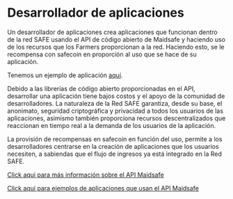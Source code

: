 # Desarrollador de aplicaciones

Un desarrollador de aplicaciones crea aplicaciones que funcionan dentro de la red SAFE usando el API de código abierto de Maidsafe y haciendo uso de los recursos que los Farmers proporcionan a la red. Haciendo esto, se le recompensa con safecoin en proporción al uso que se hace de su aplicación.

Tenemos un ejemplo de aplicación [aquí]([http://blog.maidsafe.net/2014/04/21/safe-network-sample-app-features/).

Debido a las librerías de código abierto proporcionadas en el API, desarrollar una aplicación tiene bajos costos y el apoyo de la comunidad de desarrolladores. La naturaleza de la Red SAFE garantiza, desde su base, el anonimato, seguridad criptográfica y privacidad a todos los usuarios de las aplicaciones, asimismo también proporciona recursos descentralizados que reaccionan en tiempo real a la demanda de los usuarios de la aplicación.

La provisión de recompensas en safecoin en función del uso, permite a los desarrolladores centrarse en la creación de aplicaciones que los usuarios necesiten, a sabiendas que el flujo de ingresos ya está integrado en la Red SAFE.

[Click aquí para más información sobre el API Maidsafe](https://github.com/maidsafe/MaidSafe-API/wiki)

[Click aquí para ejemplos de aplicaciones que usan el API Maidsafe](http://maidsafe.net/maidsafe-examples/)





